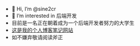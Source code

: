 - 👋 Hi, I’m @sine2cr
- 👀 I’m interested in 后端开发
- 目前是一名正在朝着成为一个后端开发者努力的大学生
- [这是我的个人博客笔记网站](https://sine2cr.netlify.app/)
- 如不嫌弃敬请阅读斧正

<!---
sin2cr/sin2cr is a ✨ special ✨ repository because its `README.md` (this file) appears on your GitHub profile.
You can click the Preview link to take a look at your changes.
--->

